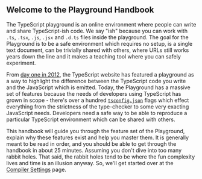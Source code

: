 ## Welcome to the Playground Handbook

The TypeScript playground is an online environment where people can write and share TypeScript-ish code. We say "ish" because you can work with `.ts`, `.tsx`, `.js`, `.jsx` and `.d.ts` files inside the playground. The goal for the Playground is to be a safe environment which requires no setup, is a single text document, can be trivially shared with others, where URLs still works years down the line and it makes a teaching tool where you can safely experiment.

From [day one in 2012](https://web.archive.org/web/20121031123957/http://www.typescriptlang.org/Playground/), the TypeScript website has featured a playground as a way to highlight the difference between the TypeScript code you write and the JavaScript which is emitted. Today, the Playground has a massive set of features because the needs of developers using TypeScript has grown in scope - there's over a hundred [`tsconfig.json`](https://www.typescriptlang.org/tsconfig) flags which effect everything from the strictness of the type-checker to some very exacting JavaScript needs. Developers need a safe way to be able to reproduce a particular TypeScript environment which can be shared with others.

This handbook will guide you through the feature set of the Playground, explain why these features exist and help you master them. It is generally meant to be read in order, and you should be able to get through the handbook in about 25 minutes. Assuming you don't dive into too many rabbit holes. That said, the rabbit holes tend to be where the fun complexity lives and time is an illusion anyway. So, we'll get started over at the [Compiler Settings](..?) page.
